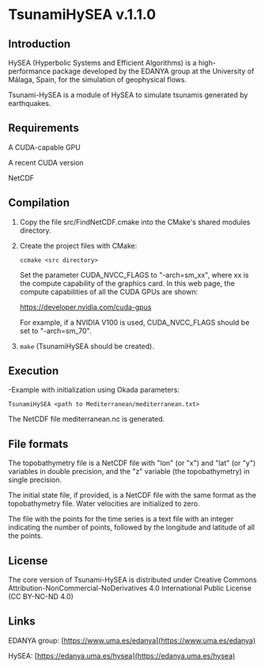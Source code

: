 # TsunamiHySEA v.1.1.0

## Introduction


HySEA (Hyperbolic Systems and Efficient Algorithms) is a high-performance package developed by the EDANYA group at the University of Málaga, Spain, for the simulation of geophysical flows.

Tsunami-HySEA is a module of HySEA to simulate tsunamis generated by earthquakes.


## Requirements

A CUDA-capable GPU

A recent CUDA version

NetCDF



## Compilation


1) Copy the file src/FindNetCDF.cmake into the CMake's shared modules directory.

2) Create the project files with CMake:

   `ccmake <src directory>`

   Set the parameter CUDA_NVCC_FLAGS to "-arch=sm_xx", where xx is the compute capability
   of the graphics card. In this web page, the compute capabilities of all the CUDA GPUs
   are shown:

   https://developer.nvidia.com/cuda-gpus

   For example, if a NVIDIA V100 is used, CUDA_NVCC_FLAGS should be set to "-arch=sm_70".

3) `make` (TsunamiHySEA should be created).


## Execution

-Example with initialization using Okada parameters:

 `TsunamiHySEA <path to Mediterranean/mediterranean.txt>`

 The NetCDF file mediterranean.nc is generated.



## File formats

The topobathymetry file is a NetCDF file with "lon" (or "x") and "lat" (or "y") variables in double precision, and the "z" variable (the topobathymetry) in single precision.

The initial state file, if provided, is a NetCDF file with the same format as the topobathymetry file. Water velocities are initialized to zero.

The file with the points for the time series is a text file with an integer indicating the number of points, followed by the longitude and latitude of all the points.

## License

The core version of Tsunami-HySEA is distributed under Creative Commons Attribution-NonCommercial-NoDerivatives 4.0 International Public License (CC BY-NC-ND 4.0)


## Links

EDANYA group: [https://www.uma.es/edanya](https://www.uma.es/edanya)

HySEA: [https://edanya.uma.es/hysea](https://edanya.uma.es/hysea)

